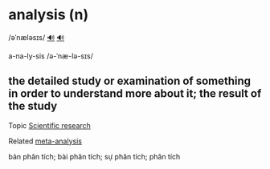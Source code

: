 # analysis (n)

/əˈnæləsɪs/ [🔊](https://www.oxfordlearnersdictionaries.com/media/english/uk_pron/a/ana/analy/analysis__gb_4.mp3) [🔊](https://www.oxfordlearnersdictionaries.com/media/english/us_pron/a/ana/analy/analysis__us_2.mp3)

a-na-ly-sis /ə-ˈnæ-lə-sɪs/

## the detailed study or examination of something in order to understand more about it; the result of the study 

Topic [Scientific research](../topics/scientific-research.md#scientific-research)

Related [meta-analysis]()

bản phân tích; bài phân tích; sự phân tích; phân tích